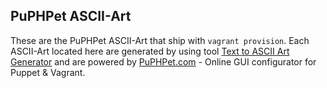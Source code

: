 ## PuPHPet ASCII-Art

These are the PuPHPet ASCII-Art that ship with `vagrant provision`. Each ASCII-Art located here are generated by using tool [Text to ASCII Art Generator](http://patorjk.com/software/taag/) and are powered by [PuPHPet.com](http://axistheme.com) - Online GUI configurator for Puppet & Vagrant.

